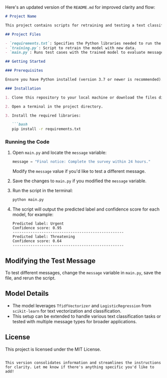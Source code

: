 Here's an updated version of the `README.md` for improved clarity and flow:

```markdown
# Project Name

This project contains scripts for retraining and testing a text classification model, specifically aimed at categorizing messages based on urgency.

## Project Files

- `requirements.txt`: Specifies the Python libraries needed to run the project.
- `training.py`: Script to retrain the model with new data.
- `main.py`: Runs test cases with the trained model to evaluate message classifications.

## Getting Started

### Prerequisites

Ensure you have Python installed (version 3.7 or newer is recommended).

### Installation

1. Clone this repository to your local machine or download the files directly.

2. Open a terminal in the project directory.

3. Install the required libraries:

   ```bash
   pip install -r requirements.txt
   ```

### Running the Code

1. Open `main.py` and locate the `message` variable:

   ```python
   message = "Final notice: Complete the survey within 24 hours."
   ```

   Modify the `message` value if you'd like to test a different message.

2. Save the changes to `main.py` if you modified the `message` variable.

3. Run the script in the terminal:

   ```bash
   python main.py
   ```

4. The script will output the predicted label and confidence score for each model, for example:

   ```plaintext
   Predicted label: Urgent
   Confidence score: 0.95
   --------------------------------------------------
   Predicted label: Threatening
   Confidence score: 0.64
   --------------------------------------------------
   ```

## Modifying the Test Message

To test different messages, change the `message` variable in `main.py`, save the file, and rerun the script.

## Model Details

- The model leverages `TfidfVectorizer` and `LogisticRegression` from `scikit-learn` for text vectorization and classification.
- This setup can be extended to handle various text classification tasks or tested with multiple message types for broader applications.

## License

This project is licensed under the MIT License.
```

This version consolidates information and streamlines the instructions for clarity. Let me know if there's anything specific you'd like to add!